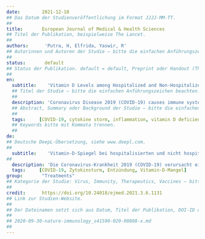 ```yaml
---
date:        2021-12-10
## Das Datum der Studienveröffentlichung im Format JJJJ-MM-TT.
##
title:       European Journal of Medical & Health Sciences
## Titel der Publikation, beispielweise The Lancet.
##
authors:      'Putra, H, Elfrida, Yaswir, R'
## Autorinnen und Autoren der Studie – bitte die einfachen Anführungszeichen beachten!
##
status:       default
## Status der Publikation. default = default, Preprint oder Handout (Thesenpapier)
##
en:
  subtitle:    'Vitamin D Levels among Hospitalized and Non-Hospitalized COVID-19 Patients in Dr. M. Djamil General Hospital Padang'
  ## Titel der Studie – bitte die einfachen Anführungszeichen beachten!
  ##
  description: 'Coronavirus Disease 2019 (COVID-19) causes immune system dysregulation and an exaggerated systemic inflammatory response. Vitamin D acts as an immunomodulator that enhances the immunity defense. Low levels of vitamin D affect the severity of COVID-19 infection. This study aims to determine vitamin D levels in hospitalized and non-hospitalized COVID-19 patients. A case-control study was conducted involving 62 COVID-19 patients, equally divided into hospitalized and non-hospitalized groups at RSUP dr. M. Djamil, Padang from February to September 2020. Serum vitamin D levels were measured using the Chemiluminescent Microparticle Immunoassay. Vitamin D deficiency was defined as a level less than 20 ng/mL. The hospitalized group consisted of moderate to critical COVID-19 patients, whereas the non-hospitalized group consisted of the asymptomatic and mild COVID-19 patients according to the Indonesian Ministry of Health Guidelines. All data were analyzed using a T-test and Chi-square with a significant p-value of 0.05. The results showed that most subjects were women between 21–60 years. The mean level of vitamin D (ng/mL) in the hospitalized group was lower than in the non-hospitalized group. Vitamin D deficiency affected hospitalized group more than the non-hospitalized group, but not statistically significant (71% vs. 64.5%). It indicated the role of vitamin D in preventing immune system hyperactivation causing COVID-19 cytokine storm. This study concluded no difference in vitamin D levels among the study groups. Nevertheless, further research on vitamin D is needed to determine its role and benefits against COVID-19 infection.'
  ## Abstract, Summary oder Background der Studie – bitte die einfachen Anführungszeichen b
  ##
  tags:     [COVID-19, cytokine storm, inflammation, vitamin D deficiency]
  ## Keywords bitte mit Kommata trennen.
  ##
de: 
## Deutsche DeepL-Übersetzung, siehe www.deepl.com.
##
  subtitle:    'Vitamin-D-Spiegel bei hospitalisierten und nicht hospitalisierten COVID-19-Patienten im Dr. M. Djamil General Hospital Padang'
##
  description: 'Die Coronavirus-Krankheit 2019 (COVID-19) verursacht eine Dysregulation des Immunsystems und eine übertriebene systemische Entzündungsreaktion. Vitamin D wirkt als Immunmodulator, der die Immunabwehr stärkt. Niedrige Vitamin-D-Spiegel beeinflussen den Schweregrad der COVID-19-Infektion. Ziel dieser Studie ist die Bestimmung des Vitamin-D-Spiegels bei hospitalisierten und nicht hospitalisierten COVID-19-Patienten. Von Februar bis September 2020 wurde eine Fall-Kontroll-Studie mit 62 COVID-19-Patienten durchgeführt, die zu gleichen Teilen in eine stationäre und eine nicht stationäre Gruppe an der RSUP Dr. M. Djamil, Padang, eingeteilt wurden. Der Vitamin-D-Spiegel im Serum wurde mit dem Chemilumineszenz-Mikropartikel-Immunoassay gemessen. Ein Vitamin-D-Mangel wurde definiert als ein Spiegel von weniger als 20 ng/ml. Die hospitalisierte Gruppe bestand aus mäßigen bis kritischen COVID-19-Patienten, während die nicht hospitalisierte Gruppe aus den asymptomatischen und leichten COVID-19-Patienten gemäß den Richtlinien des indonesischen Gesundheitsministeriums bestand. Alle Daten wurden mit einem T-Test und Chi-Quadrat mit einem signifikanten p-Wert von 0,05 analysiert. Die Ergebnisse zeigten, dass die meisten Probanden Frauen im Alter von 21-60 Jahren waren. Der durchschnittliche Vitamin-D-Spiegel (ng/ml) war in der hospitalisierten Gruppe niedriger als in der nicht hospitalisierten Gruppe. Der Vitamin-D-Mangel betraf die hospitalisierte Gruppe stärker als die nicht hospitalisierte Gruppe, war aber statistisch nicht signifikant (71 % vs. 64,5 %). Dies deutet auf die Rolle von Vitamin D bei der Verhinderung einer Hyperaktivierung des Immunsystems hin, die einen COVID-19-Zytokinsturm verursacht. Diese Studie ergab keinen Unterschied im Vitamin-D-Spiegel zwischen den Studiengruppen. Dennoch sind weitere Forschungen zu Vitamin D erforderlich, um seine Rolle und seinen Nutzen bei einer COVID-19-Infektion zu ermitteln.'
  tags:     [COVID-19, Zytokinsturm, Entzündung, Vitamin-D-Mangel]
group:       "Treatments"
## Kategorie der Studie: Virus, Immunity, Therapeutics, Vaccines – bitte die Anführungszeichen beachten!
##
credit:      https://doi.org/10.24018/ejmed.2021.3.6.1131
## Link zur Studien-Website.
##
## Der Dateinamen setzt sich aus Datum, Titel der Publikation, DOI-ID der Studie (nach dem letzten Slash) und der Dateiendung zusammen. Bitte den Unterstrich vor der DOI-ID beachten!
##
## 2020-09-30-nature-immunology_s41590-020-00808-x.md
##
---
```

<object data="{{ page.link }}" style='height:calc(100vh - 400px); width: 100%' type='application/pdf'></object>
